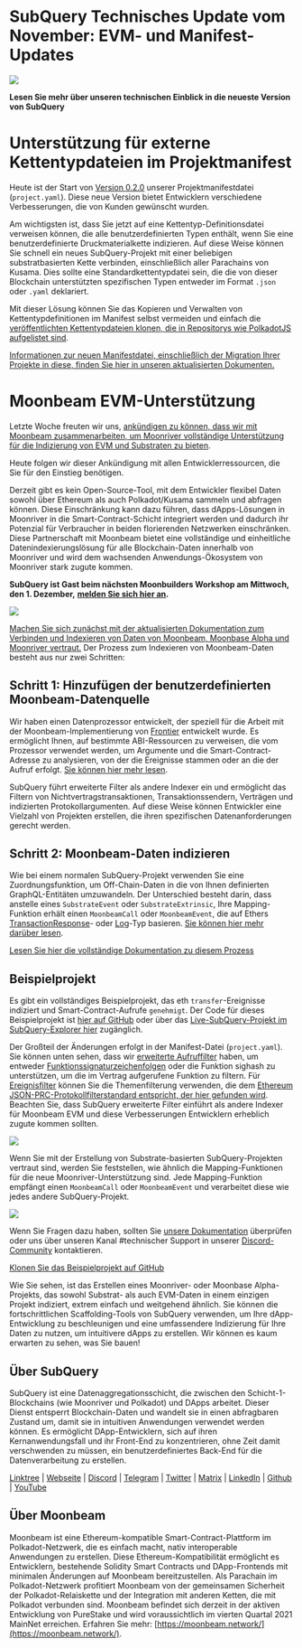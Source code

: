 # SubQuery Technisches Update vom November: EVM- und Manifest-Updates

![](https://miro.medium.com/max/1400/1*q9GErDrvAyacOPm97krV6Q.png)

**Lesen Sie mehr über unseren technischen Einblick in die neueste Version von SubQuery**

# Unterstützung für externe Kettentypdateien im Projektmanifest

Heute ist der Start von [Version 0.2.0](https://doc.subquery.network/create/manifest/) unserer Projektmanifestdatei (`project.yaml`). Diese neue Version bietet Entwicklern verschiedene Verbesserungen, die von Kunden gewünscht wurden.

Am wichtigsten ist, dass Sie jetzt auf eine Kettentyp-Definitionsdatei verweisen können, die alle benutzerdefinierten Typen enthält, wenn Sie eine benutzerdefinierte Druckmaterialkette indizieren. Auf diese Weise können Sie schnell ein neues SubQuery-Projekt mit einer beliebigen substratbasierten Kette verbinden, einschließlich aller Parachains von Kusama. Dies sollte eine Standardkettentypdatei sein, die die von dieser Blockchain unterstützten spezifischen Typen entweder im Format `.json` oder `.yaml` deklariert.

Mit dieser Lösung können Sie das Kopieren und Verwalten von Kettentypdefinitionen im Manifest selbst vermeiden und einfach die [veröffentlichten Kettentypdateien klonen, die in Repositorys wie PolkadotJS aufgelistet sind](https://github.com/polkadot-js/apps/tree/master/packages/apps-config/src/api/spec).

[Informationen zur neuen Manifestdatei, einschließlich der Migration Ihrer Projekte in diese, finden Sie hier in unseren aktualisierten Dokumenten.](https://doc.subquery.network/create/manifest/)

# Moonbeam EVM-Unterstützung

Letzte Woche freuten wir uns, [ankündigen zu können, dass wir mit Moonbeam zusammenarbeiten, um Moonriver vollständige Unterstützung für die Indizierung von EVM und Substraten zu bieten](https://subquery.medium.com/subquery-adds-ethereum-virtual-machine-evm-functionality-in-integration-with-moonbeam-and-ddbcdf0fd8ff).

Heute folgen wir dieser Ankündigung mit allen Entwicklerressourcen, die Sie für den Einstieg benötigen.

Derzeit gibt es kein Open-Source-Tool, mit dem Entwickler flexibel Daten sowohl über Ethereum als auch Polkadot/Kusama sammeln und abfragen können. Diese Einschränkung kann dazu führen, dass dApps-Lösungen in Moonriver in die Smart-Contract-Schicht integriert werden und dadurch ihr Potenzial für Verbraucher in beiden florierenden Netzwerken einschränken. Diese Partnerschaft mit Moonbeam bietet eine vollständige und einheitliche Datenindexierungslösung für alle Blockchain-Daten innerhalb von Moonriver und wird dem wachsenden Anwendungs-Ökosystem von Moonriver stark zugute kommen.

**SubQuery ist Gast beim nächsten Moonbuilders Workshop am Mittwoch, den 1. Dezember,** [**melden Sie sich hier an**](https://www.crowdcast.io/e/moonbuilders-ws/10)**.**

![](https://miro.medium.com/max/600/1*AET6Ek_PqFDRoc29Jiitnw.gif)

[Machen Sie sich zunächst mit der aktualisierten Dokumentation zum Verbinden und Indexieren von Daten von Moonbeam, Moonbase Alpha und Moonriver vertraut.](https://doc.subquery.network/create/moonbeam/) Der Prozess zum Indexieren von Moonbeam-Daten besteht aus nur zwei Schritten:

## Schritt 1: Hinzufügen der benutzerdefinierten Moonbeam-Datenquelle

Wir haben einen Datenprozessor entwickelt, der speziell für die Arbeit mit der Moonbeam-Implementierung von [Frontier](https://github.com/paritytech/frontier) entwickelt wurde. Es ermöglicht Ihnen, auf bestimmte ABI-Ressourcen zu verweisen, die vom Prozessor verwendet werden, um Argumente und die Smart-Contract-Adresse zu analysieren, von der die Ereignisse stammen oder an die der Aufruf erfolgt. [Sie können hier mehr lesen](https://doc.subquery.network/create/moonbeam/#data-source-spec).

SubQuery führt erweiterte Filter als andere Indexer ein und ermöglicht das Filtern von Nichtvertragstransaktionen, Transaktionssendern, Verträgen und indizierten Protokollargumenten. Auf diese Weise können Entwickler eine Vielzahl von Projekten erstellen, die ihren spezifischen Datenanforderungen gerecht werden.

## Schritt 2: Moonbeam-Daten indizieren

Wie bei einem normalen SubQuery-Projekt verwenden Sie eine Zuordnungsfunktion, um Off-Chain-Daten in die von Ihnen definierten GraphQL-Entitäten umzuwandeln. Der Unterschied besteht darin, dass anstelle eines `SubstrateEvent` oder `SubstrateExtrinsic`, Ihre Mapping-Funktion erhält einen `MoonbeamCall` oder `MoonbeamEvent`, die auf Ethers [TransactionResponse](https://docs.ethers.io/v5/api/providers/types/#providers-TransactionResponse)- oder [Log](https://docs.ethers.io/v5/api/providers/types/#providers-Log)-Typ basieren. [Sie können hier mehr darüber lesen](https://doc.subquery.network/create/moonbeam/#moonbeamcall).

[Lesen Sie hier die vollständige Dokumentation zu diesem Prozess](https://doc.subquery.network/create/moonbeam/#moonbeamcall)

## Beispielprojekt

Es gibt ein vollständiges Beispielprojekt, das eth `transfer`-Ereignisse indiziert und Smart-Contract-Aufrufe `genehmigt`. Der Code für dieses Beispielprojekt ist [hier auf GitHub](https://github.com/subquery/tutorials-moonriver-evm-starter) oder über das [Live-SubQuery-Projekt im SubQuery-Explorer hier](https://explorer.subquery.network/subquery/subquery/moonriver-evm-starter-project) zugänglich.

Der Großteil der Änderungen erfolgt in der Manifest-Datei (`project.yaml`). Sie können unten sehen, dass wir [erweiterte Aufruffilter](https://doc.subquery.network/create/moonbeam/#call-filters) haben, um entweder [Funktionssignaturzeichenfolgen](https://docs.ethers.io/v5/api/utils/abi/fragments/#FunctionFragment) oder die Funktion sighash zu unterstützen, um die im Vertrag aufgerufene Funktion zu filtern. Für [Ereignisfilter](https://doc.subquery.network/create/moonbeam/#event-filters) können Sie die Themenfilterung verwenden, die dem [Ethereum JSON-PRC-Protokollfilterstandard entspricht, der hier gefunden wird](https://docs.ethers.io/v5/concepts/events/). Beachten Sie, dass SubQuery erweiterte Filter einführt als andere Indexer für Moonbeam EVM und diese Verbesserungen Entwicklern erheblich zugute kommen sollten.

![](https://miro.medium.com/max/700/1*4JRHItnILfCie4FT6sYLEA.png)

Wenn Sie mit der Erstellung von Substrate-basierten SubQuery-Projekten vertraut sind, werden Sie feststellen, wie ähnlich die Mapping-Funktionen für die neue Moonriver-Unterstützung sind. Jede Mapping-Funktion empfängt einen `MoonbeamCall` oder `MoonbeamEvent` und verarbeitet diese wie jedes andere SubQuery-Projekt.

![](https://miro.medium.com/max/700/1*k4_uJYYCsTnPRRJ7avq2WA.png)

Wenn Sie Fragen dazu haben, sollten Sie [unsere Dokumentation](https://doc.subquery.network/create/moonbeam) überprüfen oder uns über unseren Kanal #technischer Support in unserer [Discord-Community](https://discord.com/invite/subquery) kontaktieren.

[Klonen Sie das Beispielprojekt auf GitHub](https://github.com/subquery/tutorials-moonriver-evm-starter)

Wie Sie sehen, ist das Erstellen eines Moonriver- oder Moonbase Alpha-Projekts, das sowohl Substrat- als auch EVM-Daten in einem einzigen Projekt indiziert, extrem einfach und weitgehend ähnlich. Sie können die fortschrittlichen Scaffolding-Tools von SubQuery verwenden, um Ihre dApp-Entwicklung zu beschleunigen und eine umfassendere Indizierung für Ihre Daten zu nutzen, um intuitivere dApps zu erstellen. Wir können es kaum erwarten zu sehen, was Sie bauen!

## Über SubQuery

SubQuery ist eine Datenaggregationsschicht, die zwischen den Schicht-1-Blockchains (wie Moonriver und Polkadot) und DApps arbeitet. Dieser Dienst entsperrt Blockchain-Daten und wandelt sie in einen abfragbaren Zustand um, damit sie in intuitiven Anwendungen verwendet werden können. Es ermöglicht DApp-Entwicklern, sich auf ihren Kernanwendungsfall und ihr Front-End zu konzentrieren, ohne Zeit damit verschwenden zu müssen, ein benutzerdefiniertes Back-End für die Datenverarbeitung zu erstellen.

​​[Linktree](https://linktr.ee/subquerynetwork) | [Webseite](https://subquery.network/) | [Discord](https://discord.com/invite/78zg8aBSMG) | [Telegram](https://t.me/subquerynetwork) | [Twitter](https://twitter.com/subquerynetwork) | [Matrix](https://matrix.to/#/#subquery:matrix.org) | [LinkedIn](https://www.linkedin.com/company/subquery) | [Github](https://github.com/subquery/subql) | [YouTube](https://www.youtube.com/channel/UCi1a6NUUjegcLHDFLr7CqLw)

## Über Moonbeam

Moonbeam ist eine Ethereum-kompatible Smart-Contract-Plattform im Polkadot-Netzwerk, die es einfach macht, nativ interoperable Anwendungen zu erstellen. Diese Ethereum-Kompatibilität ermöglicht es Entwicklern, bestehende Solidity Smart Contracts und DApp-Frontends mit minimalen Änderungen auf Moonbeam bereitzustellen. Als Parachain im Polkadot-Netzwerk profitiert Moonbeam von der gemeinsamen Sicherheit der Polkadot-Relaiskette und der Integration mit anderen Ketten, die mit Polkadot verbunden sind. Moonbeam befindet sich derzeit in der aktiven Entwicklung von PureStake und wird voraussichtlich im vierten Quartal 2021 MainNet erreichen. Erfahren Sie mehr: [https://moonbeam.network/](https://moonbeam.network/).
